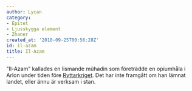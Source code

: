 ```yaml
---
author: Lycan
category:
- Epitet
- Ljusskygga element
- Zhaner
created_at: '2010-09-25T00:56:28Z'
id: il-azam
title: Il-Azam
---
```

"Il-Azam" kallades en lismande mûhadin som företrädde en opiumhåla i Arlon under tiden före [Ryttarkriget]. Det har inte framgått om han lämnat landet, eller ännu är verksam i stan.

  [Ryttarkriget]: Ryttarkriget